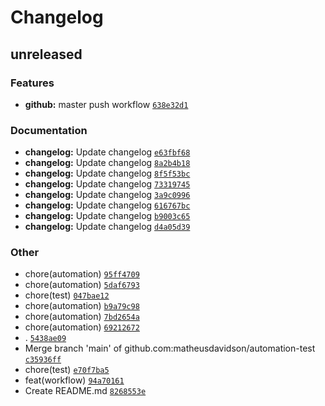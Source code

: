 # Changelog

## unreleased

### Features

- **github:** master push workflow [`638e32d1`](https://github.com/matheusdavidson/automation-test/commit/638e32d134d4842d168dda40771708a6c8541684)

### Documentation

- **changelog:** Update changelog [`e63fbf68`](https://github.com/matheusdavidson/automation-test/commit/e63fbf68894ff3bc7962389c98bc7a1b3c17c528)
- **changelog:** Update changelog [`8a2b4b18`](https://github.com/matheusdavidson/automation-test/commit/8a2b4b18700c4a6eda00020854b11974cf14bd20)
- **changelog:** Update changelog [`8f5f53bc`](https://github.com/matheusdavidson/automation-test/commit/8f5f53bcd7427abc8d850db3bb8be76bd340c501)
- **changelog:** Update changelog [`73319745`](https://github.com/matheusdavidson/automation-test/commit/73319745882fae177894989d2733ec2f577459ac)
- **changelog:** Update changelog [`3a9c0996`](https://github.com/matheusdavidson/automation-test/commit/3a9c09964eb8f856d8da10867883b7f2736dae57)
- **changelog:** Update changelog [`616767bc`](https://github.com/matheusdavidson/automation-test/commit/616767bc0e104211706257fbc80ca89c946e2880)
- **changelog:** Update changelog [`b9003c65`](https://github.com/matheusdavidson/automation-test/commit/b9003c65e9ea5485bfa19713a9b4f6392183ecf6)
- **changelog:** Update changelog [`d4a05d39`](https://github.com/matheusdavidson/automation-test/commit/d4a05d39e8efa951e577fea4fec529e58bf77d6b)

### Other

- chore(automation) [`95ff4709`](https://github.com/matheusdavidson/automation-test/commit/95ff470956380b773fd7382f8fca627f7985bd77)
- chore(automation) [`5daf6793`](https://github.com/matheusdavidson/automation-test/commit/5daf6793fad4fb92a2b9dc000d30908df63af4e0)
- chore(test) [`047bae12`](https://github.com/matheusdavidson/automation-test/commit/047bae129f2022eff110aa287f8f9948c1ecb076)
- chore(automation) [`b9a79c98`](https://github.com/matheusdavidson/automation-test/commit/b9a79c98e7b2b668931941ff384076ec73e5fdca)
- chore(automation) [`7bd2654a`](https://github.com/matheusdavidson/automation-test/commit/7bd2654a2f0af66cf050e9622a786c6f10015b89)
- chore(automation) [`69212672`](https://github.com/matheusdavidson/automation-test/commit/69212672f173fceabd1277afdc40a5b31a0c8001)
- . [`5438ae09`](https://github.com/matheusdavidson/automation-test/commit/5438ae09384e9dd1660b432e7b1964c7d221c1f8)
- Merge branch 'main' of github.com:matheusdavidson/automation-test [`c35936ff`](https://github.com/matheusdavidson/automation-test/commit/c35936ff315c27af873a01150bf48ed176dc29e2)
- chore(test) [`e70f7ba5`](https://github.com/matheusdavidson/automation-test/commit/e70f7ba52511eb25a0475946fc9111bc118b8efe)
- feat(workflow) [`94a70161`](https://github.com/matheusdavidson/automation-test/commit/94a7016133e5fcf63e376cee4b2908a086235a5f)
- Create README.md [`8268553e`](https://github.com/matheusdavidson/automation-test/commit/8268553e0e16b89f520f17ff6b1bb2d2ab867978)